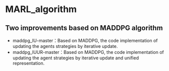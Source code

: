 # MARL_algorithm
## Two improvements based on MADDPG algorithm
* maddpg_IU-master：Based on MADDPG, the code implementation of updating the agents strategies by iterative update.
* maddpg_IUUR-master：Based on MADDPG, the code implementation of updating the agent strategies by iterative update and unified representation.
